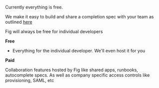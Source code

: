 Currently everything is free.

We make it easy to build and share a completion spec with your team as outlined [here](Autocomplete/teams)


Fig will always be free for individual developers




**Free**

- Everything for the individual developer. We'll even host it for you



**Paid**

Collaboration features hosted by Fig like shared apps, runbooks, autocomplete specs. As well as company specific access controls like provisioning, SAML, etc
